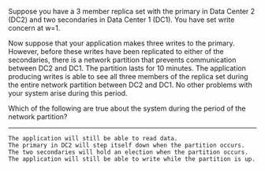 Suppose you have a 3 member replica set with the primary in Data Center 2 (DC2) and two secondaries in Data Center 1 (DC1). You have set write concern at w=1.

Now suppose that your application makes three writes to the primary. However, before these writes have been replicated to either of the secondaries, there is a network partition that prevents communication between DC2 and DC1. The partition lasts for 10 minutes. The application producing writes is able to see all three members of the replica set during the entire network partition between DC2 and DC1. No other problems with your system arise during this period.

Which of the following are true about the system during the period of the network partition?

---- 

	The application will still be able to read data.
	The primary in DC2 will step itself down when the partition occurs.
	The two secondaries will hold an election when the partition occurs.
	The application will still be able to write while the partition is up.
